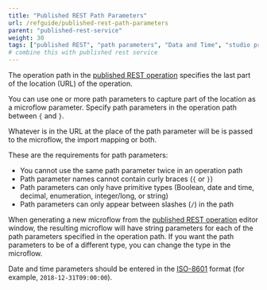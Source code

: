 ```yaml
---
title: "Published REST Path Parameters"
url: /refguide/published-rest-path-parameters
parent: "published-rest-service"
weight: 30
tags: ["published REST", "path parameters", "Data and Time", "studio pro"]
# combine this with published rest service
---
```


The operation path in the [published REST operation](published-rest-operation) specifies the last part of the location (URL) of the operation. 

You can use one or more path parameters to capture part of the location as a microflow parameter. Specify path parameters in the operation path between `{` and `}`. 

Whatever is in the URL at the place of the path parameter will be is passed to the microflow, the import mapping or both.

These are the requirements for path parameters:

* You cannot use the same path parameter twice in an operation path
* Path parameter names cannot contain curly braces (`{` or `}`)
* Path parameters can only have primitive types (Boolean, date and time, decimal, enumeration, integer/long, or string)
* Path parameters can only appear between slashes (`/`) in the path

When generating a new microflow from the [published REST operation](published-rest-operation) editor window, the resulting microflow will have string parameters for each of the path parameters specified in the operation path. If you want the path parameters to be of a different type, you can change the type in the microflow.

Date and time parameters should be entered in the [ISO-8601](https://www.w3schools.com/xml/schema_dtypes_date.asp) format (for example, `2018-12-31T09:00:00`).
